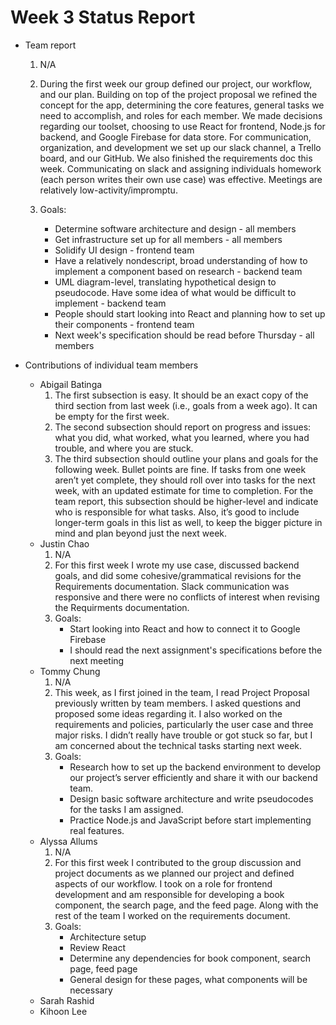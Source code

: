 # Week 3 Status Report

- Team report
  1. N/A
  2. During the first week our group defined our project, our workflow, and our plan. Building on top of the project
  proposal we refined the concept for the app, determining the core features, general tasks we need to accomplish,
  and roles for each member. We made decisions regarding our toolset, choosing to use React for frontend, Node.js for backend,
  and Google Firebase for data store. For communication, organization, and development we set up our slack channel, a Trello board,
  and our GitHub. We also finished the requirements doc this week. Communicating on slack and assigning individuals homework (each person writes their own use case) was effective.
  Meetings are relatively low-activity/impromptu.
  
  3. Goals:
        * Determine software architecture and design - all members
        * Get infrastructure set up for all members - all members
        * Solidify UI design - frontend team
        * Have a relatively nondescript, broad understanding of how to implement a component based on research - backend team
        * UML diagram-level, translating hypothetical design to pseudocode. Have some idea of what would be difficult to implement - backend team
        * People should start looking into React and planning how to set up their components - frontend team
        * Next week's specification should be read before Thursday - all members

- Contributions of individual team members
  * Abigail Batinga
    1. The first subsection is easy. It should be an exact copy of the third section from last week (i.e., goals from a week ago). 
    It can be empty for the first week.
    2. The second subsection should report on progress and issues: what you did, what worked, what you learned, where you had trouble, 
    and where you are stuck.
    3. The third subsection should outline your plans and goals for the following week. Bullet points are fine. 
    If tasks from one week aren’t yet complete, they should roll over into tasks for the next week, with an updated estimate for time to completion. 
    For the team report, this subsection should be higher-level and indicate who is responsible for what tasks. 
    Also, it’s good to include longer-term goals in this list as well, to keep the bigger picture in mind and plan beyond just the next week.
  * Justin Chao
    1. N/A
    2. For this first week I wrote my use case, discussed backend goals, and did some cohesive/grammatical revisions for the Requirements documentation. Slack communication was responsive and there were no conflicts of interest when revising the Requirments documentation.
    3. Goals:
       - Start looking into React and how to connect it to Google Firebase
       - I should read the next assignment's specifications before the next meeting
  * Tommy Chung
    1.  N/A
    2. This week,  as I first joined in the team, I read Project Proposal previously written by team members. I asked questions and proposed some ideas
    regarding it. I also worked on the requirements and policies, particularly the user case and three major risks. I didn’t really have trouble or got
    stuck so far, but I am concerned about the technical tasks starting next week.
    4.  Goals:
        - Research how to set up the backend environment to develop our project’s server efficiently and share it with our backend team. 
        - Design basic software architecture and write pseudocodes for the tasks I am assigned.
        - Practice Node.js and JavaScript before start implementing real features.
  * Alyssa Allums
    1. N/A
    2. For this first week I contributed to the group discussion and project documents as we planned our project and
    defined aspects of our workflow. I took on a role for frontend development and am responsible for developing a book
    component, the search page, and the feed page. Along with the rest of the team I worked on the requirements
    document.
    3. Goals:
       * Architecture setup  
       * Review React  
       * Determine any dependencies for book component, search page, feed page  
       * General design for these pages, what components will be necessary 
  * Sarah Rashid
  * Kihoon Lee
